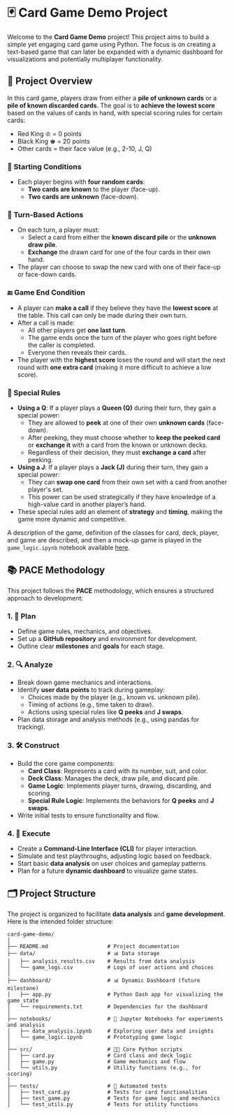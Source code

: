 # 🃏 Card Game Demo Project

Welcome to the **Card Game Demo** project! This project aims to build a simple yet engaging card game using Python. The focus is on creating a text-based game that can later be expanded with a dynamic dashboard for visualizations and potentially multiplayer functionality.

## 🎯 Project Overview
In this card game, players draw from either a **pile of unknown cards** or a **pile of known discarded cards**. The goal is to **achieve the lowest score** based on the values of cards in hand, with special scoring rules for certain cards:

- Red King ♔ = 0 points
- Black King ♚ = 20 points
- Other cards = their face value (e.g., 2-10, J, Q)

### 🔄 Starting Conditions
- Each player begins with **four random cards**:
  - **Two cards are known** to the player (face-up).
  - **Two cards are unknown** (face-down).

### 🔄 Turn-Based Actions
- On each turn, a player must:
  - Select a card from either the **known discard pile** or the **unknown draw pile**.
  - **Exchange** the drawn card for one of the four cards in their own hand.
- The player can choose to swap the new card with one of their face-up or face-down cards.

### 🔚 Game End Condition
- A player can **make a call** if they believe they have the **lowest score** at the table. This call can only be made during their own turn.
- After a call is made:
  - All other players get **one last turn**.
  - The game ends once the turn of the player who goes right before the caller is completed.
  - Everyone then reveals their cards.
- The player with the **highest score** loses the round and will start the next round with **one extra card** (making it more difficult to achieve a low score).

### 📝 Special Rules
- **Using a Q**: If a player plays a **Queen (Q)** during their turn, they gain a special power:
  - They are allowed to **peek** at one of their own **unknown cards** (face-down).
  - After peeking, they must choose whether to **keep the peeked card** or **exchange it** with a card from the known or unknown decks.
  - Regardless of their decision, they must **exchange a card** after peeking.
- **Using a J**: If a player plays a **Jack (J)** during their turn, they gain a special power:
  - They can **swap one card** from their own set with a card from another player's set.
  - This power can be used strategically if they have knowledge of a high-value card in another player’s hand.
- These special rules add an element of **strategy** and **timing**, making the game more dynamic and competitive.


A description of the game, definition of the classes for card, deck, player, and game are described, and then a mock-up game is played in the `game_logic.ipynb` notebook available [here](notebooks/game_logic.ipynb).

## 📚 PACE Methodology
This project follows the **PACE** methodology, which ensures a structured approach to development:

### 1. 📝 Plan
- Define game rules, mechanics, and objectives.
- Set up a **GitHub repository** and environment for development.
- Outline clear **milestones** and **goals** for each stage.

### 2. 🔍 Analyze
- Break down game mechanics and interactions.
- Identify **user data points** to track during gameplay:
  - Choices made by the player (e.g., known vs. unknown pile).
  - Timing of actions (e.g., time taken to draw).
  - Actions using special rules like **Q peeks** and **J swaps**.
- Plan data storage and analysis methods (e.g., using pandas for tracking).

### 3. 🛠️ Construct
- Build the core game components:
  - **Card Class**: Represents a card with its number, suit, and color.
  - **Deck Class**: Manages the deck, draw pile, and discard pile.
  - **Game Logic**: Implements player turns, drawing, discarding, and scoring.
  - **Special Rule Logic**: Implements the behaviors for **Q peeks** and **J swaps**.
- Write initial tests to ensure functionality and flow.

### 4. 🚀 Execute
- Create a **Command-Line Interface (CLI)** for player interaction.
- Simulate and test playthroughs, adjusting logic based on feedback.
- Start basic **data analysis** on user choices and gameplay patterns.
- Plan for a future **dynamic dashboard** to visualize game states.

## 🗂️ Project Structure
The project is organized to facilitate **data analysis** and **game development**. Here is the intended folder structure:

```plaintext
card-game-demo/
│
├── README.md                   # Project documentation
├── data/                       # 📊 Data storage
│   ├── analysis_results.csv    # Results from data analysis
│   └── game_logs.csv           # Logs of user actions and choices
│
├── dashboard/                  # 📊 Dynamic Dashboard (future milestone)
│   ├── app.py                  # Python Dash app for visualizing the game state
│   └── requirements.txt        # Dependencies for the dashboard
│
├── notebooks/                  # 📒 Jupyter Notebooks for experiments and analysis
│   ├── data_analysis.ipynb     # Exploring user data and insights
│   └── game_logic.ipynb        # Prototyping game logic
│
├── src/                        # 🧑‍💻 Core Python scripts
│   ├── card.py                 # Card class and deck logic
│   ├── game.py                 # Game mechanics and flow
│   └── utils.py                # Utility functions (e.g., for scoring)
│
├── tests/                      # 🧪 Automated tests
│   ├── test_card.py            # Tests for card functionalities
│   ├── test_game.py            # Tests for game logic and mechanics
│   └── test_utils.py           # Tests for utility functions
